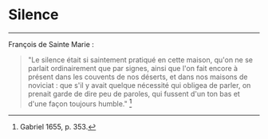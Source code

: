 # Silence

***

François de Sainte Marie :

> "Le silence était si saintement pratiqué en cette maison, qu'on ne se parlait ordinairement que par signes, ainsi que l'on fait encore à présent dans les couvents de nos déserts, et dans nos maisons de noviciat : que s'il y avait quelque nécessité qui obligea de parler, on prenait garde de dire peu de paroles, qui fussent d'un ton bas et d'une façon toujours humble." [^1]

[^1]: Gabriel 1655, p. 353.

